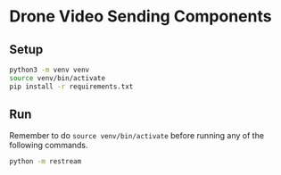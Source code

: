 # Drone Video Sending Components

## Setup

```bash
python3 -m venv venv
source venv/bin/activate
pip install -r requirements.txt
```

## Run

Remember to do `source venv/bin/activate` before running any of the following commands.

```bash
python -m restream
```
